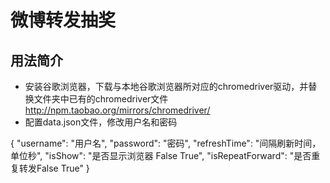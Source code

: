 # 微博转发抽奖

## 用法简介

- 安装谷歌浏览器，下载与本地谷歌浏览器所对应的chromedriver驱动，并替换文件夹中已有的chromedriver文件
http://npm.taobao.org/mirrors/chromedriver/
- 配置data.json文件，修改用户名和密码

{
	"username": "用户名",
	"password": "密码",
	"refreshTime": "间隔刷新时间，单位秒",
	"isShow": "是否显示浏览器 False True",
	"isRepeatForward": "是否重复转发False True"
}
